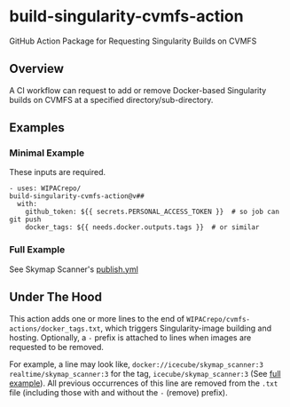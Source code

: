 # build-singularity-cvmfs-action
GitHub Action Package for Requesting Singularity Builds on CVMFS

## Overview
A CI workflow can request to add or remove Docker-based Singularity builds on CVMFS at a specified directory/sub-directory.

## Examples

### Minimal Example
These inputs are required.
```
- uses: WIPACrepo/
build-singularity-cvmfs-action@v##
  with:
    github_token: ${{ secrets.PERSONAL_ACCESS_TOKEN }}  # so job can git push
    docker_tags: ${{ needs.docker.outputs.tags }}  # or similar
```

### Full Example
See Skymap Scanner's [publish.yml](https://github.com/icecube/skymap_scanner/blob/master/.github/workflows/publish.yml)

## Under The Hood
This action adds one or more lines to the end of `WIPACrepo/cvmfs-actions/docker_tags.txt`, which triggers Singularity-image building and hosting. Optionally, a `-` prefix is attached to lines when images are requested to be removed.

For example, a line may look like, `docker://icecube/skymap_scanner:3 realtime/skymap_scanner:3` for the tag, `icecube/skymap_scanner:3` (See [full example](#full-example)). All previous occurrences of this line are removed from the `.txt` file (including those with and without the `-` (remove) prefix).